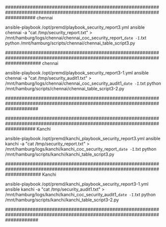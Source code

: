 ###########################################################################################################################
chennai

 ansible-playbook /opt/premd/playbook_security_report3.yml
 ansible chennai -a "cat /tmp/security_report.txt" >  /mnt/hamburg/logs/chennai/chennai_coc_security_report_`date -I`.txt
 python /mnt/hamburg/scripts/chennai/chennai_table_script3.py

#############################################################################################################################
chennai


ansible-playbook /opt/premd/playbook_security_report3-1.yml
ansible chennai -a "cat /tmp/security_audit1.txt" >  /mnt/hamburg/logs/chennai/chennai_coc_security_audit1_`date -I`.txt
python /mnt/hamburg/scripts/chennai/chennai_table_script3-2.py

 ############################################################################################################################

###########################################################################################################################
Kanchi

 ansible-playbook /opt/premd/kanchi_playbook_security_report3.yml
 ansible kanchi -a "cat /tmp/security_report.txt" >  /mnt/hamburg/logs/kanchi/kanchi_coc_security_report_`date -I`.txt
 python /mnt/hamburg/scripts/kanchi/kanchi_table_script3.py

#############################################################################################################################
Kanchi


ansible-playbook /opt/premd/kanchi_playbook_security_report3-1.yml
ansible kanchi -a "cat /tmp/security_audit1.txt" >  /mnt/hamburg/logs/kanchi/kanchi_coc_security_audit1_`date -I`.txt
python /mnt/hamburg/scripts/kanchi/kanchi_table_script3-2.py

 ############################################################################################################################
